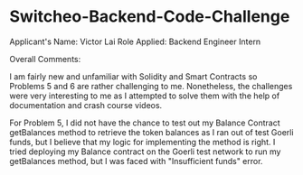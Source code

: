 # Switcheo-Backend-Code-Challenge

Applicant's Name: Victor Lai
Role Applied: Backend Engineer Intern

Overall Comments:

I am fairly new and unfamiliar with Solidity and Smart Contracts so Problems 5 and 6 are rather challenging to me. 
Nonetheless, the challenges were very interesting to me as I attempted to solve them with the help of documentation and crash course videos.

For Problem 5, I did not have the chance to test out my Balance Contract getBalances method to retrieve the token balances as I ran out of
test Goerli funds, but I believe that my logic for implementing the method is right. I tried deploying my Balance contract on the Goerli test
network to run my getBalances method, but I was faced with "Insufficient funds" error.